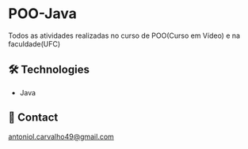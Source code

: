 # POO-Java
Todos as atividades realizadas no curso de POO(Curso em Vídeo) e na faculdade(UFC)

## 🛠 Technologies

- Java

## 💛 Contact

antoniol.carvalho49@gmail.com
